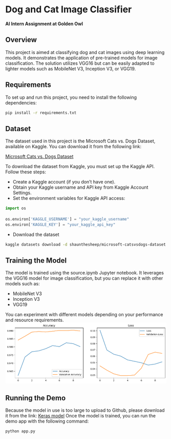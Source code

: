 # Dog and Cat Image Classifier  
**AI Intern Assignment at Golden Owl**

## Overview
This project is aimed at classifying dog and cat images using deep learning models. It demonstrates the application of pre-trained models for image classification. The solution utilizes VGG16 but can be easily adapted to lighter models such as MobileNet V3, Inception V3, or VGG19.

## Requirements
To set up and run this project, you need to install the following dependencies:

```bash
pip install -r requirements.txt
```

## Dataset

The dataset used in this project is the Microsoft Cats vs. Dogs Dataset, available on Kaggle. You can download it from the following link:

[Microsoft Cats vs. Dogs Dataset](https://www.kaggle.com/datasets/shaunthesheep/microsoft-catsvsdogs-dataset)

To download the dataset from Kaggle, you must set up the Kaggle API. Follow these steps:

- Create a Kaggle account (if you don’t have one).
- Obtain your Kaggle username and API key from Kaggle Account Settings.
- Set the environment variables for Kaggle API access:
```python
import os

os.environ['KAGGLE_USERNAME'] = "your_kaggle_username"
os.environ['KAGGLE_KEY'] = "your_kaggle_api_key"
```
- Download the dataset
```bash
kaggle datasets download -d shaunthesheep/microsoft-catsvsdogs-dataset
```

## Training the Model
The model is trained using the source.ipynb Jupyter notebook. It leverages the VGG16 model for image classification, but you can replace it with other models such as:

- MobileNet V3
- Inception V3
- VGG19

You can experiment with different models depending on your performance and resource requirements.
![alt text](image-1.png)
## Running the Demo
Because the model in use is too large to upload to Github, please download it from the link: [Keras model](https://drive.google.com/file/d/1cTGYfs87G74Z3dithZ885hkstuaHllJW/view?usp=sharing)
Once the model is trained, you can run the demo app with the following command:
```bash
python app.py
```

